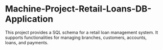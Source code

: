 # Machine-Project-Retail-Loans-DB-Application
This project provides a SQL schema for a retail loan management system. It supports functionalities for managing branches, customers, accounts, loans, and payments.
